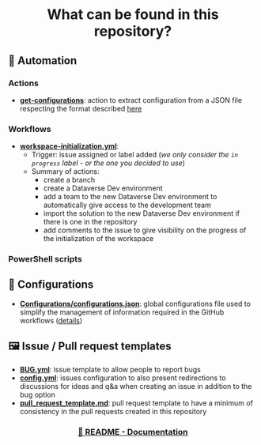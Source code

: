 <p align="center">
    <h1 align="center">
        What can be found in this repository?
    </h1>
</p>

## 🚀 Automation

### Actions

- [**get-configurations**](../.github/actions/get-configurations/action.yml): action to extract configuration from a JSON file respecting the format described [here](./Repository-Setup.md#5---update-global-configurations) 

### Workflows

- [**workspace-initialization.yml**](../.github/workflows/workspace-initialization.yml):
   - Trigger: issue assigned or label added (*we only consider the `in progress` label - or the one you decided to use*)
   - Summary of actions:
      - create a branch
      - create a Dataverse Dev environment
      - add a team to the new Dataverse Dev environment to automatically give access to the development team
      - import the solution to the new Dataverse Dev environment if there is one in the repository
      - add comments to the issue to give visibility on the progress of the initialization of the workspace

### PowerShell scripts

## 🧾 Configurations

- [**Configurations/configurations.json**](../Configurations/configurations.json): global configurations file used to simplify the management of information required in the GitHub workflows ([details](./Repository-Setup.md#5---update-global-configurations))

## 🖼 Issue / Pull request templates

- [**BUG.yml**](../.github/ISSUE_TEMPLATE/BUG.yml): issue template to allow people to report bugs
- [**config.yml**](../.github/ISSUE_TEMPLATE/config.yml): issues configuration to also present redirections to discussions for ideas and q&a when creating an issue in addition to the bug option
- [**pull_request_template.md**](../.github/pull_request_template.md): pull request template to have a minimum of consistency in the pull requests created in this repository

<h3 align="center">
  <a href="../README.md#-documentation">🏡 README - Documentation</a>
</h3>